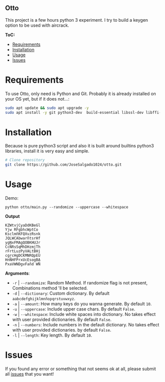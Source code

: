 Otto
---

This project is a few hours python 3 experiment. I try to build a keygen option to be used with aircrack.

__ToC:__

+ [Requirements](#requirements)
+ [Installation](#installation)
+ [Usage](#usage)
+ [Issues](#issues)

# Requirements
To use Otto, only need is Python and Git. Probably it is already installed on your OS yet, but if it does not...:

```bash
sudo apt update && sudo apt upgrade -y
sudo apt install -y git python3-dev  build-essential libssl-dev libffi-dev python-dev
```

# Installation
Because is pure python3 script and also it is built around builtins python3 libraries, install it is very easy and simple.

```bash 
# Clone repository
git clone https://github.com/JoseSalgado1024/otto.git
```

# Usage
Demo:

    python otto/main.py --randomize --uppercase --whitespace

__Output__

    KZWtvjCyaDdKBeGl
    Yjw RFgbhcWptCo 
    KsclmñKFQXvzRsnk
    JQLWCAbwarñtsrHf
    ygNxFMAgQOBKHUJr
    CcÑRsSqMhDHzmjTh
    rFrtLuzPyVALtBHj
    cgrcHgDCKMNRQpEU
    HnÑHFPrxUcEsogBA
    PxaVWNDgvFañd WÑ

__Arguments__:

+ `-r` | `--randomize`: Random Method. If randomize flag is not present, Combinations method 'll be selected. 
+ `-d` | `--dictionary`: Custom dictionary. By default `aabcdefghijklmnñopqrstuvwxyz`.
+ `-a` | `--amount`: How many keys do you wanna generate. By default `10`.
+ `-u` | `--uppercase`: Include upper case chars. By default `False`.
+ `-w` | `--whitespace`: Include white spaces into dictionary. No takes effect with user provided dictionaries. By default `False`.
+ `-n` | `--numbers`: Include numbers in the default dictionary. No takes effect with user provided dictionaries. by default `False`.
+ `-l` | `--length`: Key length. By default `10`.

# Issues
If you found any error or something that not seems ok at all, please submit all [issues](https://github.com/JoseSalgado1024/otto/issues/new?title=i%20found%20some%20error%20in...) that you want!
